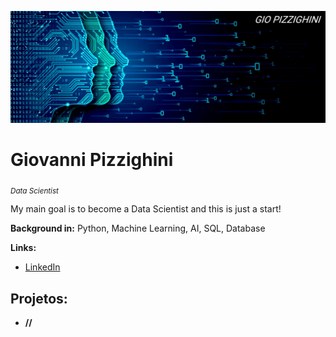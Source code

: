 <p align="center">
  <img src="https://github.com/giopizzighini/data_science_projects/blob/main/banner-data-science.jpg" alt="1500" width="1000"/ >
</p>

# Giovanni Pizzighini
<sub>*Data Scientist*

My main goal is to become a Data Scientist and this is just a start!

**Background in:** Python, Machine Learning, AI, SQL, Database

**Links:**
* [LinkedIn](https://www.linkedin.com/in/giopizzighinianalyst)

## Projetos:

* **//**
